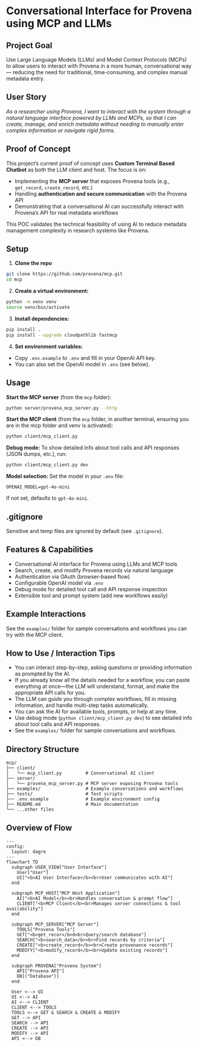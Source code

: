 # Conversational Interface for Provena using MCP and LLMs

## Project Goal

Use Large Language Models (LLMs) and Model Context Protocols (MCPs) to allow users to interact with Provena in a more human, conversational way — reducing the need for traditional, time-consuming, and complex manual metadata entry.

## User Story

_As a researcher using Provena, I want to interact with the system through a natural language interface powered by LLMs and MCPs, so that I can create, manage, and enrich metadata without needing to manually enter complex information or navigate rigid forms._

## Proof of Concept

This project’s current proof of concept uses **Custom Terminal Based Chatbot** as both the LLM client and host. The focus is on:

- Implementing the **MCP server** that exposes Provena tools (e.g., `get_record`, `create_record`, etc.)
- Handling **authentication and secure communication** with the Provena API
- Demonstrating that a conversational AI can successfully interact with Provena’s API for real metadata workflows

This POC validates the technical feasibility of using AI to reduce metadata management complexity in research systems like Provena.

## Setup

1. **Clone the repo**
  ```sh
  git clone https://github.com/provena/mcp.git
  cd mcp
  ```
2. **Create a virtual environment:**
  ```sh
  python -m venv venv
  source venv/bin/activate
  ```
3. **Install dependencies:**
  ```sh
  pip install .
  pip install --upgrade cloudpathlib fastmcp
  ```
4. **Set environment variables:**
  - Copy `.env.example` to `.env` and fill in your OpenAI API key.
  - You can also set the OpenAI model in `.env` (see below).

## Usage

**Start the MCP server** (from the `mcp` folder):
```sh
python server/provena_mcp_server.py --http
```

**Start the MCP client** (from the `mcp` folder, in another terminal, ensuring you are in the mcp folder and venv is activated):
```sh
python client/mcp_client.py
```

**Debug mode:**
To show detailed info about tool calls and API responses (JSON dumps, etc.), run:
```sh
python client/mcp_client.py dev
```

**Model selection:**
Set the model in your `.env` file:
```
OPENAI_MODEL=gpt-4o-mini
```
If not set, defaults to `gpt-4o-mini`.

## .gitignore
Sensitive and temp files are ignored by default (see `.gitignore`).

## Features & Capabilities

- Conversational AI interface for Provena using LLMs and MCP tools
- Search, create, and modify Provena records via natural language
- Authentication via OAuth (browser-based flow)
- Configurable OpenAI model via `.env`
- Debug mode for detailed tool call and API response inspection
- Extensible tool and prompt system (add new workflows easily)

## Example Interactions

See the `examples/` folder for sample conversations and workflows you can try with the MCP client.

## How to Use / Interaction Tips

- You can interact step-by-step, asking questions or providing information as prompted by the AI.
- If you already know all the details needed for a workflow, you can paste everything at once—the LLM will understand, format, and make the appropriate API calls for you.
- The LLM can guide you through complex workflows, fill in missing information, and handle multi-step tasks automatically.
- You can ask the AI for available tools, prompts, or help at any time.
- Use debug mode (`python client/mcp_client.py dev`) to see detailed info about tool calls and API responses.
- See the `examples/` folder for sample conversations and workflows.

## Directory Structure

```
mcp/
├── client/
│   └── mcp_client.py         # Conversational AI client
├── server/
│   └── provena_mcp_server.py # MCP server exposing Provena tools
├── examples/                 # Example conversations and workflows
├── tests/                    # Test scripts
├── .env.example              # Example environment config
├── README.md                 # Main documentation
└── ...other files
```

## Overview of Flow
```mermaid
---
config:
  layout: dagre
---
flowchart TD
  subgraph USER_VIEW["User Interface"]
    User["User"]
    UI["<b>AI User Interface</b><br>User communicates with AI"]
  end

  subgraph MCP_HOST["MCP Host Application"]
    AI["<b>AI Model</b><br>Handles conversation & prompt flow"]
    CLIENT["<b>MCP Client</b><br>Manages server connections & tool availability"]
  end

  subgraph MCP_SERVER["MCP Server"]
    TOOLS["Provena Tools"]
    GET["<b>get_recor</b>d<br>Query/search database"]
    SEARCH["<b>search_data</b><br>Find records by criteria"]
    CREATE["<b>create_record</b><br>Create provenance records"]
    MODIFY["<b>modify_record</b><br>Update existing records"]
  end

  subgraph PROVENA["Provena System"]
    API["Provena API"]
    DB[("Database")]
  end

  User <--> UI
  UI <--> AI
  AI <--> CLIENT
  CLIENT <--> TOOLS
  TOOLS <--> GET & SEARCH & CREATE & MODIFY
  GET --> API
  SEARCH --> API
  CREATE --> API
  MODIFY --> API
  API <--> DB

```
